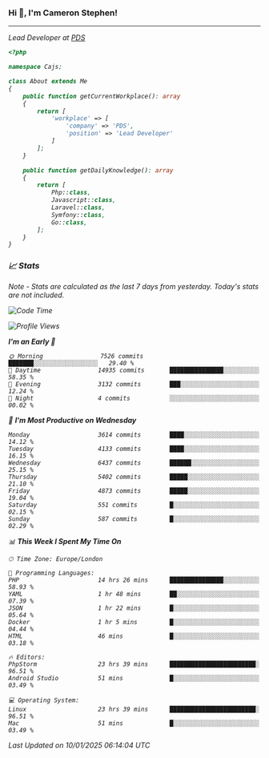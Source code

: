 ### Hi 👋, I'm Cameron Stephen!
<hr>
<p><em>Lead Developer at <a href="https://prindatasolutions.co.uk">PDS</a></p>


```php
<?php

namespace Cajs;

class About extends Me
{
    public function getCurrentWorkplace(): array
    {
        return [
            'workplace' => [
                'company' => 'PDS',
                'position' => 'Lead Developer'
            ]
        ];
    }

    public function getDailyKnowledge(): array
    {
        return [
            Php::class,
            Javascript::class,
            Laravel::class,
            Symfony::class,
            Go::class,
        ];
    }
}
```

### 📈 Stats
<p><em>Note - Stats are calculated as the last 7 days from yesterday. Today's stats are not included.</em></p>


<!--START_SECTION:waka-->
![Code Time](http://img.shields.io/badge/Code%20Time-4%2C179%20hrs%208%20mins-blue)

![Profile Views](http://img.shields.io/badge/Profile%20Views-0-blue)

**I'm an Early 🐤** 

```text
🌞 Morning                7526 commits        ███████░░░░░░░░░░░░░░░░░░   29.40 % 
🌆 Daytime                14935 commits       ███████████████░░░░░░░░░░   58.35 % 
🌃 Evening                3132 commits        ███░░░░░░░░░░░░░░░░░░░░░░   12.24 % 
🌙 Night                  4 commits           ░░░░░░░░░░░░░░░░░░░░░░░░░   00.02 % 
```
📅 **I'm Most Productive on Wednesday** 

```text
Monday                   3614 commits        ████░░░░░░░░░░░░░░░░░░░░░   14.12 % 
Tuesday                  4133 commits        ████░░░░░░░░░░░░░░░░░░░░░   16.15 % 
Wednesday                6437 commits        ██████░░░░░░░░░░░░░░░░░░░   25.15 % 
Thursday                 5402 commits        █████░░░░░░░░░░░░░░░░░░░░   21.10 % 
Friday                   4873 commits        █████░░░░░░░░░░░░░░░░░░░░   19.04 % 
Saturday                 551 commits         █░░░░░░░░░░░░░░░░░░░░░░░░   02.15 % 
Sunday                   587 commits         █░░░░░░░░░░░░░░░░░░░░░░░░   02.29 % 
```


📊 **This Week I Spent My Time On** 

```text
🕑︎ Time Zone: Europe/London

💬 Programming Languages: 
PHP                      14 hrs 26 mins      ███████████████░░░░░░░░░░   58.93 % 
YAML                     1 hr 48 mins        ██░░░░░░░░░░░░░░░░░░░░░░░   07.39 % 
JSON                     1 hr 22 mins        █░░░░░░░░░░░░░░░░░░░░░░░░   05.64 % 
Docker                   1 hr 5 mins         █░░░░░░░░░░░░░░░░░░░░░░░░   04.44 % 
HTML                     46 mins             █░░░░░░░░░░░░░░░░░░░░░░░░   03.18 % 

🔥 Editors: 
PhpStorm                 23 hrs 39 mins      ████████████████████████░   96.51 % 
Android Studio           51 mins             █░░░░░░░░░░░░░░░░░░░░░░░░   03.49 % 

💻 Operating System: 
Linux                    23 hrs 39 mins      ████████████████████████░   96.51 % 
Mac                      51 mins             █░░░░░░░░░░░░░░░░░░░░░░░░   03.49 % 
```


 Last Updated on 10/01/2025 06:14:04 UTC
<!--END_SECTION:waka-->
